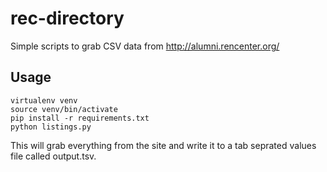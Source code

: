 # rec-directory
Simple scripts to grab CSV data from http://alumni.rencenter.org/

## Usage
```
virtualenv venv
source venv/bin/activate
pip install -r requirements.txt
python listings.py
```
This will grab everything from the site and write it to a tab seprated values file called output.tsv.
